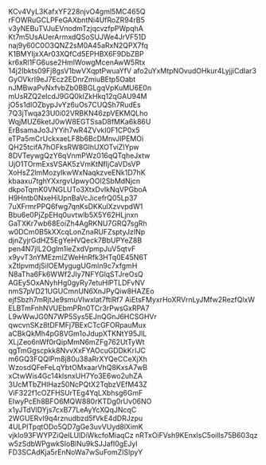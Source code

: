 KCv4VyL3KafxYF228njvO4gml5MC465Q
rFOWRuGCLPFeGAXbntNi4UfRoZR94rB5
v3yNEBuTVJuEVnodmTzjqcvzfpPWpqhA
Kt7m5UsAUerArmxdQSoSUJWe4JrVF51D
naj9y60C0O3QNZ2sM0A45aRxN2QPX7fq
K1BMYIjxXAr03XQfCd5EPHBX6F9DbZBP
kr6xRl1FG6use2HmIWowgMcenAwW5Rtx
14j2Ibkts09Fj8gsV1bwVXqptPwuaYfV
afo2uYxMtpNOvudOHkur4LyjjiCdIar3
GyOVkrI9eJ7Ecz2EDnrZmiuBEtp5Oabt
nJMBwaPvNxfvbZb0BBGLgqVpKuMU6E0n
mUsRZQ2elcdJ9GQ0klZkHkq12qGAU94M
jO5s1dIOZbypJvYz6uOs7CUQSh7RudEs
7Q3jTwqa23U0i02VRBKN46zpVEKMQLho
WqjMUZ6ketJ0wW8EGTSsaD8fMKa6k86U
ErBsamaJo3JYYih7wR4ZVvkI0F1CP0x5
eTPa5mCrUckxaeLF8b6BcDMnvJlPEMOi
QH25tcifA7hOFksRW8GlhUXOTviZIYpw
8DVTeywgQzY6qVnmPWz016qQTqheJxtw
UjO1TOrmExsVSAK5zVmKtNfIjCaVDsVP
XoHsZ2lmMozyIkwWxNaqkzveENk1D7hK
kbaaxu7tghYXxrgvUpwyOOl2SbMdNjcn
dkpoTqmK0VNGLUTo3XtxDvIkNqVPGboA
H9Hntb0NxeHiUpnBaVcJicefrQ05Lp37
7uXFrmrPPQ6fwg7qnKsDKKulXzvvpdW1
Bbu6e0PjZpEHq0uvtwlb5X5Y62HLjnxn
GaTXKr7wb68EoiZh4AgRKNU7GRQ7sgRh
w0DCm0B5kXXcqLonZnaRUFZsptyJzINp
djnZyjrGdHZ5EgYeHVQeck7BbUPYeZ8B
pen4N7jIL2Oglm1ieZxdVpmpJuV5qtvF
x9yvT3nYMEzmIZWeHnRfk3HTq0E45N6T
xZtlpvmdjSilOEMygugUGmln9c7xfgmH
N8aTha6Fk6WWf2JIy7NFYGlqSTJreOsQ
AGEy5OxANyhHg0gyRy7etuHlPTLDFvNV
nmS7pVD21UGUCmnUN6XnJPyQiw8HAZEo
ejfSbzh7mRjtJe9smuVIwxlat7ftiRf7
AiEtsFMyxrHoXRVrnLyJMfw2RezfQlxW
ELBTmFnhNVUEbmPRn0TCr3rPwsGxRPA7
L9wWwJG0N7WP5Sys5EJnQGnJ6HCSGHVr
qwcvnSKz8tDFMFj7BExCTcGFORpauMux
aCBkQkMh4pG8VGm1oJdupXTKNtY95JlL
XLjZeo6nWf0rQipMmN6mZFg762UtTyWt
qgTmGgscpkk8NvvXxFYAOcuGDDkKrIJC
m6GQ3FQQlPm8j80u38aRrXYQeCCeXjXh
WzosdQFeFeLqYbtOMxaarVhQ8KxsA7wB
xCtwWis4Gc14klsnxUH7Yo3E6wo2uhZA
3UcMTbZHlHaz50NcPQtX2TqbzVEfM43Z
ViF322f1cOZFHSUrTEg4YqLXbhsg6GmF
EIwyPcEh8BFO6MQW880rKTDg0rUv06NO
x1yJTdVlDYjs7cxB77LeAyYcXQqJNcqC
2WGUERvI9q4rznudbzd5fVkE4dDRJzpu
4ULPITpqtODo5QD7gGe3uvVUyd8lXimK
vjklo93FWYPZiQeILUlDiWkcfoMiaqCz
nRTxOiFVsh9KEnxlsC5oills75B603qz
w5zSdbWPgwkSIoBlNu9kSJJafI0gEJyl
FD3SCAdKja5rEnNoWa7wSuFomZISlpyY
